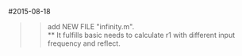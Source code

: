 #2015-08-18 
>> add NEW FILE "infinity.m".  
**	It fulfills basic needs to calculate r1 with different input frequency and reflect.  
